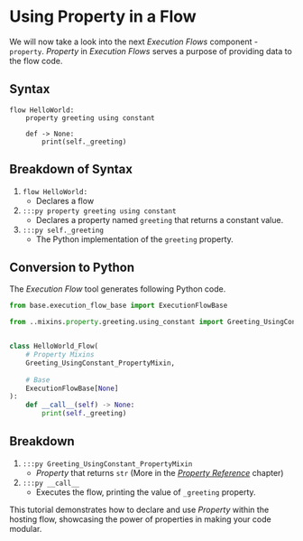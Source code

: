 # Using Property in a Flow
We will now take a look into the next _Execution Flows_ component - `property`. _Property_ in _Execution Flows_ serves a purpose of providing data to the flow code. 
## Syntax

```fy linenums="1"
flow HelloWorld:
    property greeting using constant

    def -> None:
        print(self._greeting)

```

## Breakdown of Syntax
1. `flow HelloWorld:`
    - Declares a flow
2. `:::py property greeting using constant`
    - Declares a property named `greeting` that returns a constant value.
3. `:::py self._greeting` 
    - The Python implementation of the `greeting` property.

## Conversion to Python
The _Execution Flow_ tool generates following Python code.
```py linenums="1"
from base.execution_flow_base import ExecutionFlowBase

from ..mixins.property.greeting.using_constant import Greeting_UsingConstant_PropertyMixin


class HelloWorld_Flow(
    # Property Mixins
    Greeting_UsingConstant_PropertyMixin,
   
    # Base
    ExecutionFlowBase[None]
):
    def __call__(self) -> None:
        print(self._greeting)

```
## Breakdown
1. `:::py Greeting_UsingConstant_PropertyMixin`
    - _Property_ that returns `str` (More in the [_Property Reference_](/reference/Property/property) chapter)
2. `:::py __call__`
    - Executes the flow, printing the value of `_greeting` property.

This tutorial demonstrates how to declare and use _Property_ within the hosting flow, showcasing the power of properties in making your code modular.

